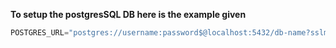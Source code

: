 **To setup the postgresSQL DB here is the example given**
```js
POSTGRES_URL="postgres://username:password$@localhost:5432/db-name?sslmode=disable" 
```